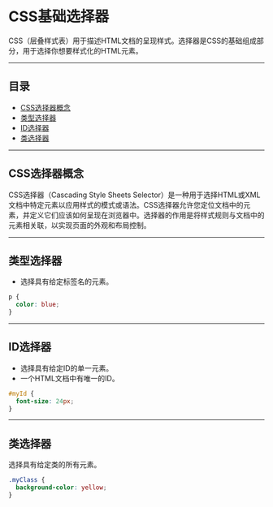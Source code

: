 # CSS基础选择器

CSS（层叠样式表）用于描述HTML文档的呈现样式。选择器是CSS的基础组成部分，用于选择你想要样式化的HTML元素。

---

## 目录

- [CSS选择器概念](#CSS选择器概念)
- [类型选择器](#类型选择器)
- [ID选择器](#id选择器)
- [类选择器](#类选择器)

---

## CSS选择器概念

CSS选择器（Cascading Style Sheets Selector）是一种用于选择HTML或XML文档中特定元素以应用样式的模式或语法。CSS选择器允许您定位文档中的元素，并定义它们应该如何呈现在浏览器中。选择器的作用是将样式规则与文档中的元素相关联，以实现页面的外观和布局控制。

------

## 类型选择器

- 选择具有给定标签名的元素。


```css
p {
  color: blue;
}
```

------

## ID选择器

- 选择具有给定ID的单一元素。
- 一个HTML文档中有唯一的ID。

```css
#myId {
  font-size: 24px;
}
```

------

## 类选择器

选择具有给定类的所有元素。

```css
.myClass {
  background-color: yellow;
}
```
